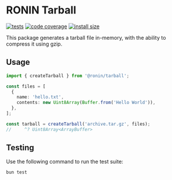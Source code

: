 # RONIN Tarball

[![tests](https://img.shields.io/github/actions/workflow/status/ronin-co/tarball/validate.yml?label=tests)](https://github.com/ronin-co/tarball/actions/workflows/validate.yml)
[![code coverage](https://img.shields.io/codecov/c/github/ronin-co/tarball)](https://codecov.io/github/ronin-co/tarball)
[![install size](https://packagephobia.com/badge?p=@ronin/tarball)](https://packagephobia.com/result?p=@ronin/tarball)

This package generates a tarball file in-memory, with the ability to compress it using gzip.

## Usage
```typescript
import { createTarball } from '@ronin/tarball';

const files = [
  {
    name: 'hello.txt',
    contents: new Uint8Array(Buffer.from('Hello World')),
  },
];

const tarball = createTarball('archive.tar.gz', files);
//     ^? Uint8Array<ArrayBuffer>
```

## Testing

Use the following command to run the test suite:

```
bun test
```
